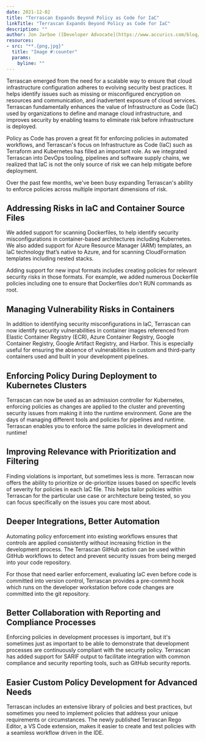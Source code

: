 ```yaml
---
date: 2021-12-02
title: "Terrascan Expands Beyond Policy as Code for IaC"
linkTitle: "Terrascan Expands Beyond Policy as Code for IaC"
description: ""
author: Jon Jarboe ([Developer Advocate](https://www.accurics.com/blog/author/jjarboe/))
resources:
- src: "**.{png,jpg}"
  title: "Image #:counter"
  params:
    byline: ""
---
```


Terrascan emerged from the need for a scalable way to ensure that cloud infrastructure configuration adheres to evolving security best practices. It helps identify issues such as missing or misconfigured encryption on resources and communication, and inadvertent exposure of cloud services. Terrascan fundamentally enhances the value of Infrastructure as Code (IaC) used by organizations to define and manage cloud infrastructure, and improves security by enabling teams to eliminate risk before infrastructure is deployed.

Policy as Code has proven a great fit for enforcing policies in automated workflows, and Terrascan's focus on Infrastructure as Code (IaC) such as Terraform and Kubernetes has filled an important role.  As we integrated Terrascan into DevOps tooling, pipelines and software supply chains, we realized that IaC is not the only source of risk we can help mitigate before deployment.

Over the past few months, we've been busy expanding Terrascan's ability to enforce policies across multiple important dimensions of risk.

## Addressing Risks in IaC and Container Source Files

We added support for scanning Dockerfiles, to help identify security misconfigurations in container-based architectures including Kubernetes.  We also added support for Azure Resource Manager (ARM) templates, an IaC technology that’s native to Azure, and for scanning CloudFormation templates including nested stacks.

Adding support for new input formats includes creating policies for relevant security risks in those formats.  For example, we added numerous Dockerfile policies including one to ensure that Dockerfiles don't RUN commands as root.

## Managing Vulnerability Risks in Containers

In addition to identifying security misconfigurations in IaC, Terrascan can now identify security vulnerabilities in container images referenced from Elastic Container Registry (ECR), Azure Container Registry, Google Container Registry, Google Artifact Registry, and Harbor.  This is especially useful for ensuring the absence of vulnerabilities in custom and third-party containers used and built in your development pipelines.

## Enforcing Policy During Deployment to Kubernetes Clusters

Terrascan can now be used as an admission controller for Kubernetes, enforcing policies as changes are applied to the cluster and preventing security issues from making it into the runtime environment.  Gone are the days of managing different tools and policies for pipelines and runtime.  Terrascan enables you to enforce the same policies in development and runtime!

## Improving Relevance with Prioritization and Filtering

Finding violations is important, but sometimes less is more.  Terrascan now offers the ability to prioritize or de-prioritize issues based on specific levels of severity for policies in each IaC file.  This helps tailor policies within Terrascan for the particular use case or architecture being tested, so you can focus specifically on the issues you care most about.

## Deeper Integrations, Better Automation

Automating policy enforcement into existing workflows ensures that controls are applied consistently without increasing friction in the development process.  The Terrascan GitHub action can be used within GitHub workflows to detect and prevent security issues from being merged into your code repository.

For those that need earlier enforcement, evaluating IaC even before code is committed into version control, Terrascan provides a pre-commit hook which runs on the developer workstation before code changes are committed into the git repository.

## Better Collaboration with Reporting and Compliance Processes

Enforcing policies in development processes is important, but it's sometimes just as important to be able to demonstrate that development processes are continuously compliant with the security policy.  Terrascan has added support for SARIF output to facilitate integration with common compliance and security reporting tools, such as GitHub security reports.

## Easier Custom Policy Development for Advanced Needs

Terrascan includes an extensive library of policies and best practices, but sometimes you need to implement policies that address your unique requirements or circumstances.  The newly published Terrascan Rego Editor, a VS Code extension, makes it easier to create and test policies with a seamless workflow driven in the IDE.

